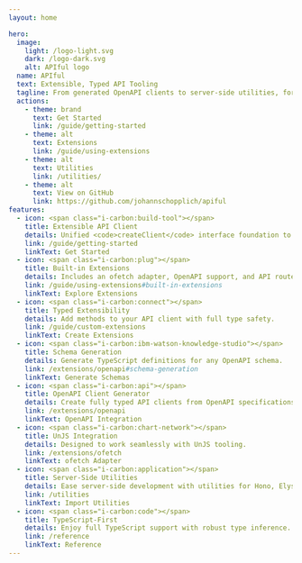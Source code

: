 ```yaml
---
layout: home

hero:
  image:
    light: /logo-light.svg
    dark: /logo-dark.svg
    alt: APIful logo
  name: APIful
  text: Extensible, Typed API Tooling
  tagline: From generated OpenAPI clients to server-side utilities, for any JavaScript runtime
  actions:
    - theme: brand
      text: Get Started
      link: /guide/getting-started
    - theme: alt
      text: Extensions
      link: /guide/using-extensions
    - theme: alt
      text: Utilities
      link: /utilities/
    - theme: alt
      text: View on GitHub
      link: https://github.com/johannschopplich/apiful
features:
  - icon: <span class="i-carbon:build-tool"></span>
    title: Extensible API Client
    details: Unified <code>createClient</code> interface foundation to build custom API clients.
    link: /guide/getting-started
    linkText: Get Started
  - icon: <span class="i-carbon:plug"></span>
    title: Built-in Extensions
    details: Includes an ofetch adapter, OpenAPI support, and API router extension.
    link: /guide/using-extensions#built-in-extensions
    linkText: Explore Extensions
  - icon: <span class="i-carbon:connect"></span>
    title: Typed Extensibility
    details: Add methods to your API client with full type safety.
    link: /guide/custom-extensions
    linkText: Create Extensions
  - icon: <span class="i-carbon:ibm-watson-knowledge-studio"></span>
    title: Schema Generation
    details: Generate TypeScript definitions for any OpenAPI schema.
    link: /extensions/openapi#schema-generation
    linkText: Generate Schemas
  - icon: <span class="i-carbon:api"></span>
    title: OpenAPI Client Generator
    details: Create fully typed API clients from OpenAPI specifications.
    link: /extensions/openapi
    linkText: OpenAPI Integration
  - icon: <span class="i-carbon:chart-network"></span>
    title: UnJS Integration
    details: Designed to work seamlessly with UnJS tooling.
    link: /extensions/ofetch
    linkText: ofetch Adapter
  - icon: <span class="i-carbon:application"></span>
    title: Server-Side Utilities
    details: Ease server-side development with utilities for Hono, Elysia, and more.
    link: /utilities
    linkText: Import Utilities
  - icon: <span class="i-carbon:code"></span>
    title: TypeScript-First
    details: Enjoy full TypeScript support with robust type inference.
    link: /reference
    linkText: Reference
---
```


